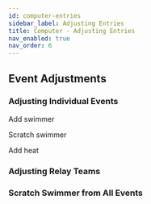 ```yaml
---
id: computer-entries
sidebar_label: Adjusting Entries
title: Computer - Adjusting Entries
nav_enabled: true
nav_order: 6
---
```


## Event Adjustments 

### Adjusting Individual Events 

Add swimmer 

Scratch swimmer 

Add heat 

### Adjusting Relay Teams 
 
### Scratch Swimmer from All Events 

